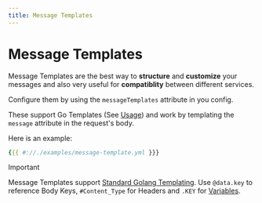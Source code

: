 ```yaml
---
title: Message Templates
---
```


# Message Templates

Message Templates are the best way to **structure** and **customize** your messages and also very useful for **compatiblity** between different services.

Configure them by using the `messageTemplates` attribute in you config.

These support Go Templates (See [Usage](../usage/advanced)) and work by templating the `message` attribute in the request's body.

Here is an example:

```yaml
{{{ #://./examples/message-template.yml }}}
```

> [!IMPORTANT]
> Message Templates support [Standard Golang Templating](../usage/advanced).
> Use `@data.key` to reference Body Keys, `#Content_Type` for Headers and `.KEY` for [Variables](./variables).
